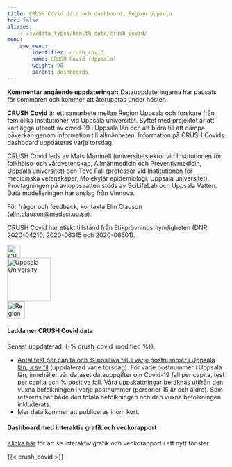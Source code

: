 ```yaml
---
title: CRUSH Covid data och dashboard, Region Uppsala
toc: false
aliases:
    - /sv/data_types/health_data/crush_covid/
menu:
    swe_menu:
        identifier: crush_covid
        name: CRUSH Covid (Uppsala)
        weight: 90
        parent: dashboards
---
```


<div class="alert alert-info"><b>Kommentar angående uppdateringar:</b> Datauppdateringarna har pausats för sommaren och kommer att återupptas under hösten.</div>

<div class="containter"><div class="row mr-2 mt-2"><div class="col-lg-9"><p><b>CRUSH Covid</b> är ett samarbete mellan Region Uppsala och forskare från fem olika institutioner vid Uppsala universitet. Syftet med projektet är att kartlägga utbrott av covid-19 i Uppsala län och att bidra till att dämpa påverkan genom information till allmänheten. Information på CRUSH Covids dashboard uppdateras varje torsdag.</p>
<p>CRUSH Covid leds av Mats Martinell (universitetslektor vid Institutionen för folkhälso-och vårdvetenskap, Allmänmedicin och Preventivmedicin, Uppsala universitet) och Tove Fall (professor vid Institutionen för medicinska vetenskaper, Molekylär epidemiologi, Uppsala universitet). Provtagningen på avloppsvatten stöds av SciLifeLab och Uppsala Vatten. Data modelleringen har anslag från Vinnova.</p>
<p>För frågor och feedback, kontakta Elin Clauson (<a href="mailto:elin.clauson@medsci.uu.se">elin.clauson@medsci.uu.se</a>).</p><p>CRUSH Covid har etiskt tillstånd från Etikprövningsmyndigheten (DNR 2020-04210, 2020-06315 och 2020-06501).</p>
</div><div class="col-lg-3"><div class="row justify-content-center mb-3"><img src="/img/logos/crush_covid_logo.png" alt="CRUSH Covid" height="30"></div><div class="row justify-content-center mb-3"><img src="/img/logos/uu_logo.png" alt="Uppsala University" height="100"></div>
<div class="row justify-content-center mb-3"><img src="/img/logos/regionuppsala_logo.png" alt="Region Uppsala" height="40"></div></div></div></div>

#### Ladda ner CRUSH Covid data

<div class="alert alert-info">Senast uppdaterad: {{% crush_covid_modified %}}.</div>

* [Antal test per capita och % positiva fall i varje postnummer i Uppsala län, .csv fil](https://blobserver.dckube.scilifelab.se/blob/CRUSH_Covid_data.csv) (uppdaterad varje torsdag).
    För varje postnummer i Uppsala län, innehåller vår dataset datauppgifter om Covid-19 fall per capita, test per capita och % positiva fall. Våra uppskattningar beräknas utifrån den vuxna befolkningen i varje postnummer (personer 15 år och äldre). Som referens har både den totala befolkningen och den vuxna befolkningen inkluderats.
* Mer data kommer att publiceras inom kort.

#### Dashboard med interaktiv grafik och veckorapport

<a target="_blank" href="https://crush-covid.shinyapps.io/crush_covid/">Klicka här</a> för att se interaktiv grafik och veckorapport i ett nytt fönster.

{{< crush_covid >}}
